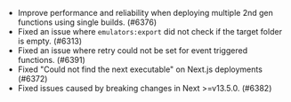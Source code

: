 - Improve performance and reliability when deploying multiple 2nd gen functions using single builds. (#6376)
- Fixed an issue where `emulators:export` did not check if the target folder is empty. (#6313)
- Fixed an issue where retry could not be set  for event triggered functions. (#6391)
- Fixed "Could not find the next executable" on Next.js deployments (#6372)
- Fixed issues caused by breaking changes in Next >=v13.5.0. (#6382)
